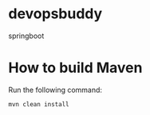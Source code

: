 # devopsbuddy
springboot

# How to build Maven
Run the following command:
```
mvn clean install
````
